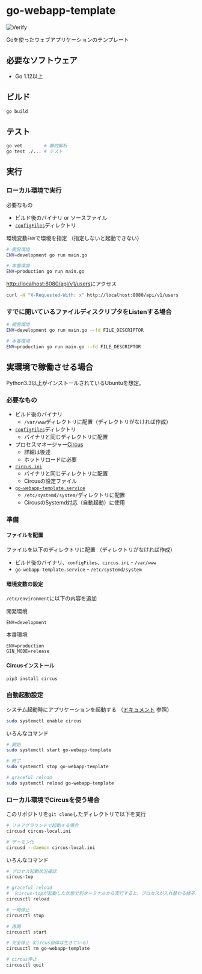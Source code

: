 # go-webapp-template

![Verify](https://github.com/shimataro/go-webapp-template/workflows/Verify/badge.svg)

Goを使ったウェブアプリケーションのテンプレート

## 必要なソフトウェア

* Go 1.12以上

## ビルド

```bash
go build
```

## テスト

```bash
go vet        # 静的解析
go test ./... # テスト
```

## 実行

### ローカル環境で実行

必要なもの

- ビルド後のバイナリ or ソースファイル
- [`configFiles`](./configFiles)ディレクトリ

環境変数`ENV`で環境を指定
（指定しないと起動できない）

```bash
# 開発環境
ENV=development go run main.go

# 本番環境
ENV=production go run main.go
```

<http://localhost:8080/api/v1/users>にアクセス

```bash
curl -H "X-Requested-With: x" http://localhost:8080/api/v1/users
```

### すでに開いているファイルディスクリプタをListenする場合

```bash
# 開発環境
ENV=development go run main.go --fd FILE_DESCRIPTOR

# 本番環境
ENV=production go run main.go --fd FILE_DESCRIPTOR
```

## 実環境で稼働させる場合

Python3.3以上がインストールされているUbuntuを想定。

### 必要なもの

- ビルド後のバイナリ
    - `/var/www`ディレクトリに配置（ディレクトリがなければ作成）
- [`configFiles`](./configFiles)ディレクトリ
    - バイナリと同じディレクトリに配置
- プロセスマネージャー[Circus](https://circus.readthedocs.io/en/latest/)
    - 詳細は後述
    - ホットリロードに必要
- [`circus.ini`](./circus.ini)
    - バイナリと同じディレクトリに配置
    - Circusの設定ファイル
- [`go-webapp-template.service`](./go-webapp-template.service)
    - `/etc/systemd/system/`ディレクトリに配置
    - CircusのSystemd対応（自動起動）に使用

### 準備

#### ファイルを配置

ファイルを以下のディレクトリに配置
（ディレクトリがなければ作成）

- ビルド後のバイナリ、`configFiles`、`circus.ini` - `/var/www`
- `go-webapp-template.service` - `/etc/systemd/system`

#### 環境変数の設定

`/etc/environment`に以下の内容を追加

開発環境

```
ENV=development
```

本番環境

```
ENV=production
GIN_MODE=release
```

#### Circusインストール

```bash
pip3 install circus
```

### 自動起動設定

システム起動時にアプリケーションを起動する
（[ドキュメント](https://circus.readthedocs.io/en/latest/for-ops/deployment/) 参照）

```bash
sudo systemctl enable circus
```

いろんなコマンド

```bash
# 開始
sudo systemctl start go-webapp-template

# 終了
sudo systemctl stop go-webapp-template

# graceful reload
sudo systemctl reload go-webapp-template
```

### ローカル環境でCircusを使う場合

このリポジトリを`git clone`したディレクトリで以下を実行

```bash
# フォアグラウンドで起動する場合
circusd circus-local.ini

# デーモン化
circusd --daemon circus-local.ini
```

いろんなコマンド

```bash
# プロセス起動状況確認
circus-top

# graceful reload
# （circus-topが起動した状態で別ターミナルから実行すると、プロセスが入れ替わる様子がわかる）
circusctl reload

# 一時停止
circusctl stop

# 再開
circusctl start

# 完全停止（Circus自体は生きている）
circusctl rm go-webapp-template

# circus停止
circusctl quit
```

